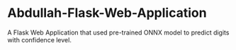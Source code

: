 # Abdullah-Flask-Web-Application
A Flask Web Application that used pre-trained ONNX model to predict digits with confidence level.

